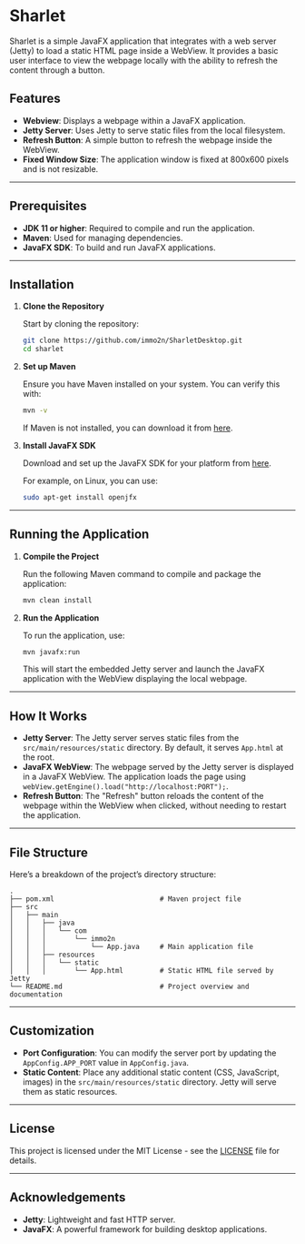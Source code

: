
# Sharlet

Sharlet is a simple JavaFX application that integrates with a web server (Jetty) to load a static HTML page inside a WebView. It provides a basic user interface to view the webpage locally with the ability to refresh the content through a button.

## Features

- **Webview**: Displays a webpage within a JavaFX application.
- **Jetty Server**: Uses Jetty to serve static files from the local filesystem.
- **Refresh Button**: A simple button to refresh the webpage inside the WebView.
- **Fixed Window Size**: The application window is fixed at 800x600 pixels and is not resizable.

---

## Prerequisites

- **JDK 11 or higher**: Required to compile and run the application.
- **Maven**: Used for managing dependencies.
- **JavaFX SDK**: To build and run JavaFX applications.

---

## Installation

1. **Clone the Repository**

   Start by cloning the repository:

   ```bash
   git clone https://github.com/immo2n/SharletDesktop.git
   cd sharlet
   ```

2. **Set up Maven**

   Ensure you have Maven installed on your system. You can verify this with:

   ```bash
   mvn -v
   ```

   If Maven is not installed, you can download it from [here](https://maven.apache.org/download.cgi).

3. **Install JavaFX SDK**

   Download and set up the JavaFX SDK for your platform from [here](https://openjfx.io/).

   For example, on Linux, you can use:

   ```bash
   sudo apt-get install openjfx
   ```

---

## Running the Application

1. **Compile the Project**

   Run the following Maven command to compile and package the application:

   ```bash
   mvn clean install
   ```

2. **Run the Application**

   To run the application, use:

   ```bash
   mvn javafx:run
   ```

   This will start the embedded Jetty server and launch the JavaFX application with the WebView displaying the local webpage.

---

## How It Works

- **Jetty Server**: The Jetty server serves static files from the `src/main/resources/static` directory. By default, it serves `App.html` at the root.
- **JavaFX WebView**: The webpage served by the Jetty server is displayed in a JavaFX WebView. The application loads the page using `webView.getEngine().load("http://localhost:PORT");`.
- **Refresh Button**: The "Refresh" button reloads the content of the webpage within the WebView when clicked, without needing to restart the application.

---

## File Structure

Here’s a breakdown of the project’s directory structure:

```plaintext
.
├── pom.xml                          # Maven project file
├── src
│   ├── main
│   │   ├── java
│   │   │   └── com
│   │   │       └── immo2n
│   │   │           └── App.java     # Main application file
│   │   ├── resources
│   │   │   └── static
│   │   │       └── App.html         # Static HTML file served by Jetty
└── README.md                        # Project overview and documentation
```

---

## Customization

- **Port Configuration**: You can modify the server port by updating the `AppConfig.APP_PORT` value in `AppConfig.java`.
- **Static Content**: Place any additional static content (CSS, JavaScript, images) in the `src/main/resources/static` directory. Jetty will serve them as static resources.

---

## License

This project is licensed under the MIT License - see the [LICENSE](LICENSE) file for details.

---

## Acknowledgements

- **Jetty**: Lightweight and fast HTTP server.
- **JavaFX**: A powerful framework for building desktop applications.
